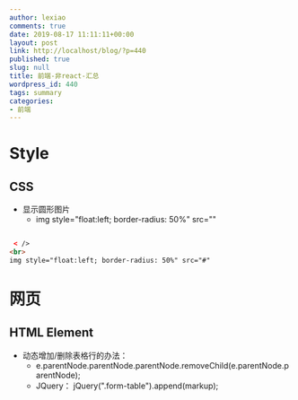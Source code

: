 ```yaml
---
author: lexiao
comments: true
date: 2019-08-17 11:11:11+00:00
layout: post
link: http://localhost/blog/?p=440
published: true
slug: null
title: 前端-非react-汇总
wordpress_id: 440
tags: summary
categories:
- 前端
---
```







# Style

## CSS

- 显示圆形图片
    - img style="float:left; border-radius: 50%" src="" 
    
```html

 < />
<br>
img style="float:left; border-radius: 50%" src="#"

```


# 网页

## HTML Element

- 动态增加/删除表格行的办法：
    - e.parentNode.parentNode.parentNode.removeChild(e.parentNode.parentNode);
    - JQuery：  jQuery(".form-table").append(markup);
























